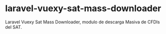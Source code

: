 # laravel-vuexy-sat-mass-downloader
Laravel Vuexy Sat Mass Downloader, modulo de descarga Masiva de CFDIs del SAT.

